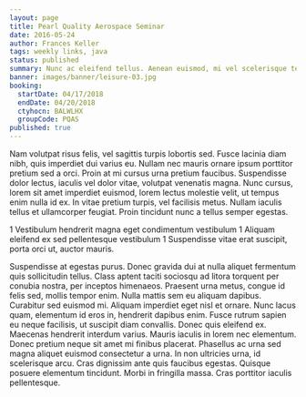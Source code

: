 ```yaml
---
layout: page
title: Pearl Quality Aerospace Seminar
date: 2016-05-24
author: Frances Keller
tags: weekly links, java
status: published
summary: Nunc ac eleifend tellus. Aenean euismod, mi vel scelerisque tempus.
banner: images/banner/leisure-03.jpg
booking:
  startDate: 04/17/2018
  endDate: 04/20/2018
  ctyhocn: BALWLHX
  groupCode: PQAS
published: true
---
```

Nam volutpat risus felis, vel sagittis turpis lobortis sed. Fusce lacinia diam nibh, quis imperdiet dui varius eu. Nullam nec mauris ornare ipsum porttitor pretium sed a orci. Proin at mi cursus urna pretium faucibus. Suspendisse dolor lectus, iaculis vel dolor vitae, volutpat venenatis magna. Nunc cursus, lorem sit amet imperdiet euismod, lorem lectus molestie velit, ut tempus enim nulla id ex. In vitae pretium turpis, vel facilisis metus. Nullam iaculis tellus et ullamcorper feugiat. Proin tincidunt nunc a tellus semper egestas.

1 Vestibulum hendrerit magna eget condimentum vestibulum
1 Aliquam eleifend ex sed pellentesque vestibulum
1 Suspendisse vitae erat suscipit, porta orci ut, auctor mauris.

Suspendisse at egestas purus. Donec gravida dui at nulla aliquet fermentum quis sollicitudin tellus. Class aptent taciti sociosqu ad litora torquent per conubia nostra, per inceptos himenaeos. Praesent urna metus, congue id felis sed, mollis tempor enim. Nulla mattis sem eu aliquam dapibus. Curabitur sed euismod mi. Aliquam imperdiet eget nisl et ornare. Nunc lacus quam, elementum id eros in, hendrerit dapibus enim. Fusce rutrum sapien eu neque facilisis, ut suscipit diam convallis. Donec quis eleifend ex.
Maecenas hendrerit interdum varius. Mauris iaculis in lorem nec elementum. Donec pretium neque sit amet mi finibus placerat. Phasellus ac urna sed magna aliquet euismod consectetur a urna. In non ultricies urna, id scelerisque arcu. Cras dignissim ante quis faucibus egestas. Quisque posuere elementum tincidunt. Morbi in fringilla massa. Cras porttitor iaculis pellentesque.
